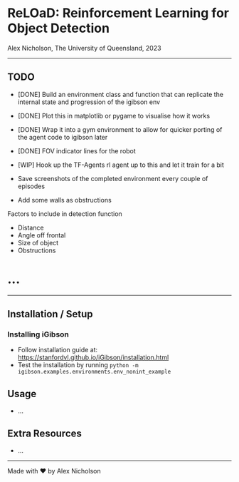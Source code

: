 # ReLOaD: Reinforcement Learning for Object Detection

Alex Nicholson, The University of Queensland, 2023

---

## TODO

- [DONE] Build an environment class and function that can replicate the internal state and progression of the igibson env
- [DONE] Plot this in matplotlib or pygame to visualise how it works
- [DONE] Wrap it into a gym environment to allow for quicker porting of the agent code to igibson later

- [DONE] FOV indicator lines for the robot
- [WIP] Hook up the TF-Agents rl agent up to this and let it train for a bit
- Save screenshots of the completed environment every couple of episodes
- Add some walls as obstructions

Factors to include in detection function
- Distance
- Angle off frontal
- Size of object
- Obstructions

# ...

---

## Installation / Setup

### Installing iGibson

- Follow installation guide at: https://stanfordvl.github.io/iGibson/installation.html
- Test the installation by running `python -m igibson.examples.environments.env_nonint_example`


## Usage

- ...

## Extra Resources

- ...


---

Made with ❤️ by Alex Nicholson